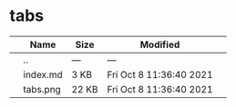 tabs
====

<table><thead><tr class="header"><th></th><th>Name</th><th>Size</th><th>Modified</th><th></th></tr></thead><tbody><tr class="odd"><td></td><td><span class="goup">..</span></td><td>—</td><td>—</td><td></td></tr><tr class="even"><td></td><td><span class="name">index.md</span></td><td>3 KB</td><td>Fri Oct 8 11:36:40 2021</td><td></td></tr><tr class="odd"><td></td><td><span class="name">tabs.png</span></td><td>22 KB</td><td>Fri Oct 8 11:36:40 2021</td><td></td></tr></tbody></table>
